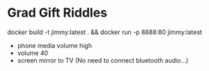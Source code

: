 # Grad Gift Riddles

 docker build -t jimmy:latest . && docker run -p 8888:80  jimmy:latest

- phone media volume high
- volume 40
- screen mirror to TV (No need to connect bluetooth audio...)





